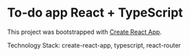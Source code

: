# To-do app React + TypeScript

This project was bootstrapped with [Create React App](https://github.com/facebook/create-react-app).

Technology Stack: create-react-app, typescript, react-router
